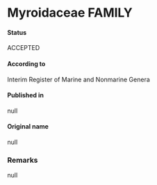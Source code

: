 # Myroidaceae FAMILY

#### Status
ACCEPTED

#### According to
Interim Register of Marine and Nonmarine Genera

#### Published in
null

#### Original name
null

### Remarks
null